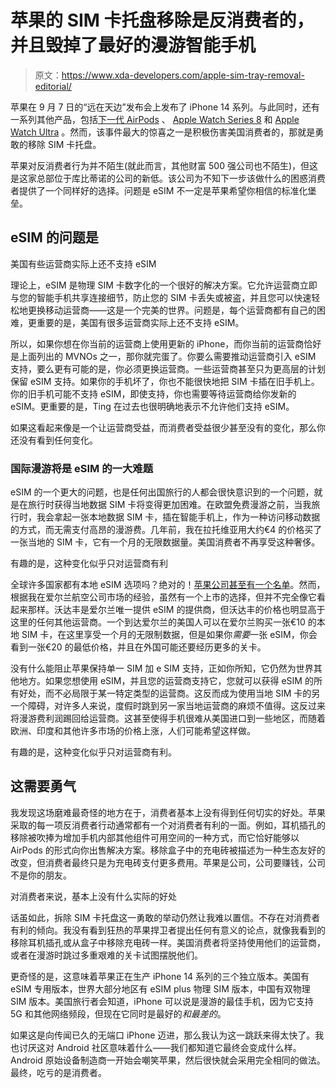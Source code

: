 # 苹果的 SIM 卡托盘移除是反消费者的，并且毁掉了最好的漫游智能手机

> 原文：<https://www.xda-developers.com/apple-sim-tray-removal-editorial/>

苹果在 9 月 7 日的“远在天边”发布会上发布了 iPhone 14 系列。与此同时，还有一系列其他产品，包括[下一代 AirPods](https://www.xda-developers.com/apple-airpods-pro-2/) 、 [Apple Watch Series 8](https://www.xda-developers.com/apple-watch-series-8/) 和 [Apple Watch Ultra](https://www.xda-developers.com/apple-watch-ultra-launch/) 。然而，该事件最大的惊喜之一是积极伤害美国消费者的，那就是勇敢的移除 SIM 卡托盘。

苹果对反消费者行为并不陌生(就此而言，其他财富 500 强公司也不陌生)，但这是这家总部位于库比蒂诺的公司的新低。该公司为不知下一步该做什么的困惑消费者提供了一个同样好的选择。问题是 eSIM 不一定是苹果希望你相信的标准化堡垒。

## eSIM 的问题是

美国有些运营商实际上还不支持 eSIM

理论上，eSIM 是物理 SIM 卡数字化的一个很好的解决方案。它允许运营商立即与您的智能手机共享连接细节，防止您的 SIM 卡丢失或被盗，并且您可以快速轻松地更换移动运营商——这是一个完美的世界。问题是，每个运营商都有自己的困难，更重要的是，美国有很多运营商实际上还不支持 eSIM。

所以，如果你想在你当前的运营商上使用更新的 iPhone，而你当前的运营商恰好是上面列出的 MVNOs 之一，那你就完蛋了。你要么需要推动运营商引入 eSIM 支持，要么更有可能的是，你必须更换运营商。一些运营商甚至只为更高层的计划保留 eSIM 支持。如果你的手机坏了，你也不能很快地把 SIM 卡插在旧手机上。你的旧手机可能不支持 eSIM，即使支持，你也需要等待运营商给你发新的 eSIM。更重要的是，Ting 在过去也很明确地表示不允许他们支持 eSIM。

如果这看起来像是一个让运营商受益，而消费者受益很少甚至没有的变化，那么你还没有看到任何变化。

### 国际漫游将是 eSIM 的一大难题

eSIM 的一个更大的问题，也是任何出国旅行的人都会很快意识到的一个问题，就是在旅行时获得当地数据 SIM 卡将变得更加困难。在欧盟免费漫游之前，当我旅行时，我会拿起一张本地数据 SIM 卡，插在智能手机上，作为一种访问移动数据的方式，而无需支付高昂的漫游费。几年前，我在拉托维亚用大约€4 的价格买了一张当地的 SIM 卡，它有一个月的无限数据量。美国消费者不再享受这种奢侈。

有趣的是，这种变化似乎只对运营商有利

全球许多国家都有本地 eSIM 选项吗？绝对的！[苹果公司甚至有一个名单](https://support.apple.com/en-ie/HT209096)。然而，根据我在爱尔兰航空公司市场的经验，虽然有一个上市的选择，但并不完全像它看起来那样。沃达丰是爱尔兰唯一提供 eSIM 的提供商，但沃达丰的价格也明显高于这里的任何其他运营商。一个到达爱尔兰的美国人可以在爱尔兰购买一张€10 的本地 SIM 卡，在这里享受一个月的无限制数据，但是如果你*需要*一张 eSIM，你会看到一张€20 的最低价格，并且在外国可能还要经历更多的关卡。

没有什么能阻止苹果保持单一 SIM 加 e SIM 支持，正如你所知，它仍然为世界其他地方。如果您想使用 eSIM，并且您的运营商支持它，您就可以获得 eSIM 的所有好处，而不必局限于某一特定类型的运营商。这反而成为使用当地 SIM 卡的另一个障碍，对许多人来说，度假时跳到另一家当地运营商的麻烦不值得。这反过来将漫游费利润踢回给运营商。这甚至使得手机很难从美国进口到一些地区，而随着欧洲、印度和其他许多市场的价格上涨，人们可能希望这样做。

有趣的是，这种变化似乎只对运营商有利。

## 这需要勇气

我发现这场磨难最奇怪的地方在于，消费者基本上没有得到任何切实的好处。苹果采取的每一项反消费者行动通常都有一个对消费者有利的一面。例如，耳机插孔的移除被吹捧为增加手机内部其他组件可用空间的一种方式，而它恰好能够以 AirPods 的形式向你出售解决方案。移除盒子中的充电砖被描述为一种生态友好的改变，但消费者最终只是为充电砖支付更多费用。苹果是公司，公司要赚钱，公司不是你的朋友。

对消费者来说，基本上没有什么实际的好处

话虽如此，拆除 SIM 卡托盘这一勇敢的举动仍然让我难以置信。不存在对消费者有利的倾向。我没有看到狂热的苹果捍卫者提出任何有意义的论点，就像我看到的移除耳机插孔或从盒子中移除充电砖一样。美国消费者将坚持使用他们的运营商，或者在漫游时跳过多重艰难的关卡试图摆脱他们。

更奇怪的是，这意味着苹果正在生产 iPhone 14 系列的三个独立版本。美国有 eSIM 专用版本，世界大部分地区有 eSIM plus 物理 SIM 版本，中国有双物理 SIM 版本。美国旅行者会知道，iPhone 可以说是漫游的最佳手机，因为它支持 5G 和其他网络频段，但现在它同时是最好的*和最差的*。

如果这是向传闻已久的无端口 iPhone 迈进，那么我认为这一跳跃来得太快了。我也讨厌这对 Android 社区意味着什么——我们都知道它最终会变成什么样。Android 原始设备制造商一开始会嘲笑苹果，然后很快就会采用完全相同的做法。最终，吃亏的是消费者。